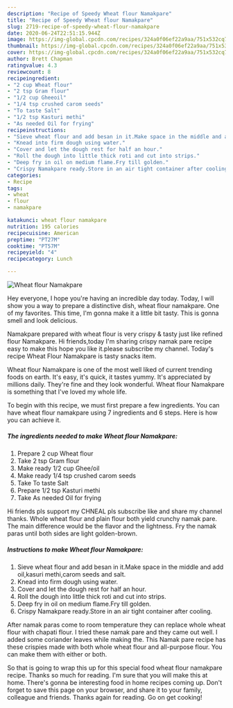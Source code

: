 ```yaml
---
description: "Recipe of Speedy Wheat flour Namakpare"
title: "Recipe of Speedy Wheat flour Namakpare"
slug: 2719-recipe-of-speedy-wheat-flour-namakpare
date: 2020-06-24T22:51:15.944Z
image: https://img-global.cpcdn.com/recipes/324a0f06ef22a9aa/751x532cq70/wheat-flour-namakpare-recipe-main-photo.jpg
thumbnail: https://img-global.cpcdn.com/recipes/324a0f06ef22a9aa/751x532cq70/wheat-flour-namakpare-recipe-main-photo.jpg
cover: https://img-global.cpcdn.com/recipes/324a0f06ef22a9aa/751x532cq70/wheat-flour-namakpare-recipe-main-photo.jpg
author: Brett Chapman
ratingvalue: 4.3
reviewcount: 8
recipeingredient:
- "2 cup Wheat flour"
- "2 tsp Gram flour"
- "1/2 cup Gheeoil"
- "1/4 tsp crushed carom seeds"
- "To taste Salt"
- "1/2 tsp Kasturi methi"
- "As needed Oil for frying"
recipeinstructions:
- "Sieve wheat flour and add besan in it.Make space in the middle and add oil,kasuri methi,carom seeds and salt."
- "Knead into firm dough using water."
- "Cover and let the dough rest for half an hour."
- "Roll the dough into little thick roti and cut into strips."
- "Deep fry in oil on medium flame.Fry till golden."
- "Crispy Namakpare ready.Store in an air tight container after cooling."
categories:
- Recipe
tags:
- wheat
- flour
- namakpare

katakunci: wheat flour namakpare 
nutrition: 195 calories
recipecuisine: American
preptime: "PT27M"
cooktime: "PT57M"
recipeyield: "4"
recipecategory: Lunch

---
```



![Wheat flour Namakpare](https://img-global.cpcdn.com/recipes/324a0f06ef22a9aa/751x532cq70/wheat-flour-namakpare-recipe-main-photo.jpg)

Hey everyone, I hope you're having an incredible day today. Today, I will show you a way to prepare a distinctive dish, wheat flour namakpare. One of my favorites. This time, I'm gonna make it a little bit tasty. This is gonna smell and look delicious.

Namakpare prepared with wheat flour is very crispy &amp; tasty just like refined flour Namakpare. Hi friends,today I&#39;m sharing crispy namak pare recipe easy to make this hope you like it.please subscribe my channel. Today&#39;s recipe Wheat Flour Namakpare is tasty snacks item.

Wheat flour Namakpare is one of the most well liked of current trending foods on earth. It's easy, it's quick, it tastes yummy. It's appreciated by millions daily. They're fine and they look wonderful. Wheat flour Namakpare is something that I've loved my whole life.


To begin with this recipe, we must first prepare a few ingredients. You can have wheat flour namakpare using 7 ingredients and 6 steps. Here is how you can achieve it.

<!--inarticleads1-->

##### The ingredients needed to make Wheat flour Namakpare:

1. Prepare 2 cup Wheat flour
1. Take 2 tsp Gram flour
1. Make ready 1/2 cup Ghee/oil
1. Make ready 1/4 tsp crushed carom seeds
1. Take To taste Salt
1. Prepare 1/2 tsp Kasturi methi
1. Take As needed Oil for frying


Hi friends pls support my CHNEAL pls subscribe like and share my channel thanks. Whole wheat flour and plain flour both yield crunchy namak pare. The main difference would be the flavor and the lightness. Fry the namak paras until both sides are light golden-brown. 

<!--inarticleads2-->

##### Instructions to make Wheat flour Namakpare:

1. Sieve wheat flour and add besan in it.Make space in the middle and add oil,kasuri methi,carom seeds and salt.
1. Knead into firm dough using water.
1. Cover and let the dough rest for half an hour.
1. Roll the dough into little thick roti and cut into strips.
1. Deep fry in oil on medium flame.Fry till golden.
1. Crispy Namakpare ready.Store in an air tight container after cooling.


After namak paras come to room temperature they can replace whole wheat flour with chapati flour. I tried these namak pare and they came out well. I added some coriander leaves while making the. This Namak pare recipe has these crispies made with both whole wheat flour and all-purpose flour. You can make them with either or both. 

So that is going to wrap this up for this special food wheat flour namakpare recipe. Thanks so much for reading. I'm sure that you will make this at home. There's gonna be interesting food in home recipes coming up. Don't forget to save this page on your browser, and share it to your family, colleague and friends. Thanks again for reading. Go on get cooking!
